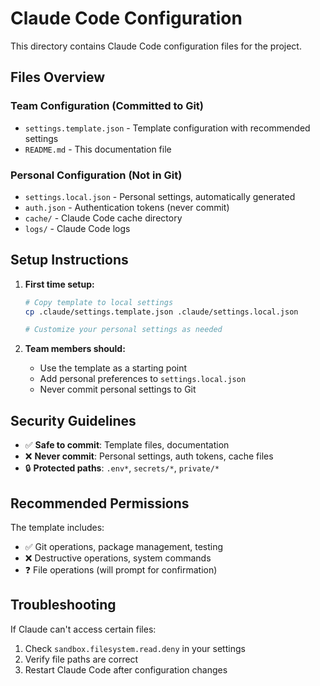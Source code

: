 # Claude Code Configuration

This directory contains Claude Code configuration files for the project.

## Files Overview

### Team Configuration (Committed to Git)
- `settings.template.json` - Template configuration with recommended settings
- `README.md` - This documentation file

### Personal Configuration (Not in Git)
- `settings.local.json` - Personal settings, automatically generated
- `auth.json` - Authentication tokens (never commit)
- `cache/` - Claude Code cache directory
- `logs/` - Claude Code logs

## Setup Instructions

1. **First time setup:**
   ```bash
   # Copy template to local settings
   cp .claude/settings.template.json .claude/settings.local.json

   # Customize your personal settings as needed
   ```

2. **Team members should:**
   - Use the template as a starting point
   - Add personal preferences to `settings.local.json`
   - Never commit personal settings to Git

## Security Guidelines

- ✅ **Safe to commit**: Template files, documentation
- ❌ **Never commit**: Personal settings, auth tokens, cache files
- 🔒 **Protected paths**: `.env*`, `secrets/*`, `private/*`

## Recommended Permissions

The template includes:
- ✅ Git operations, package management, testing
- ❌ Destructive operations, system commands
- ❓ File operations (will prompt for confirmation)

## Troubleshooting

If Claude can't access certain files:
1. Check `sandbox.filesystem.read.deny` in your settings
2. Verify file paths are correct
3. Restart Claude Code after configuration changes